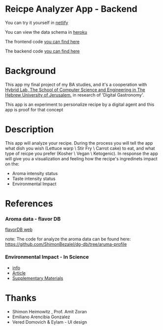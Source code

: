# Reicpe Analyzer App - Backend

You can try it yourself in [netlify](https://tender-tesla-6d5acb.netlify.app/)

You can view the data schema in [heroku](https://dg-backend.herokuapp.com/)

The frontend code [you can find here](https://github.com/noamdom/dg-app/tree/frontend)

The backend code [you can find here](https://github.com/noamdom/dg-app/tree/backend)


#  Background
This app my final project of my BA studies, and it's a cooperation 
with [Hybrid Lab, The School of Computer 
Science and Engineering in The Hebrew University of Jerusalem.](http://digitalgastronomy.co/)
in research of 'Digital Gastronomy'. 

This app is an experiment to personalize recipe by a digital agent and this app is proof 
for that concept



# Description
This app will analyze your recipe.
During the process you will tell the app what dish 
you wish (Lettuce warp \ Stir Fry \ Carrot cake) to eat, and what type of reicpe you 
prefer (Kosher \ Vegan \ Ketogenic). In response the app will give you  a visualization and feeling how the  recipe's ingredinets impact on the:
* Aroma intensity status
* Taste intensity status
* Environmental Impact

# References
###  Aroma data - flavor DB
[flavorDB web](https://cosylab.iiitd.edu.in/flavordb/search)

note: The code for analyze the aroma data can be found here: 
https://github.com/ShimonBezalel/dg-db/tree/aruma-profile 

###  Environmental Impact - In Science
* [info](https://science.sciencemag.org/content/363/6429/eaaw9908)
* [Article](https://josephpoore.com/Science%20360%206392%20987%20-%20Accepted%20Manuscript.pdf)
* [Supplementary Materials](https://science.sciencemag.org/content/suppl/2018/05/30/360.6392.987.DC1)

### 

# Thanks
* Shimon Heimowitz , Prof. Amit Zoran 
* Emiliano Arencibia Gonzalez 
* Vered Domovich & Eylam - UI design













